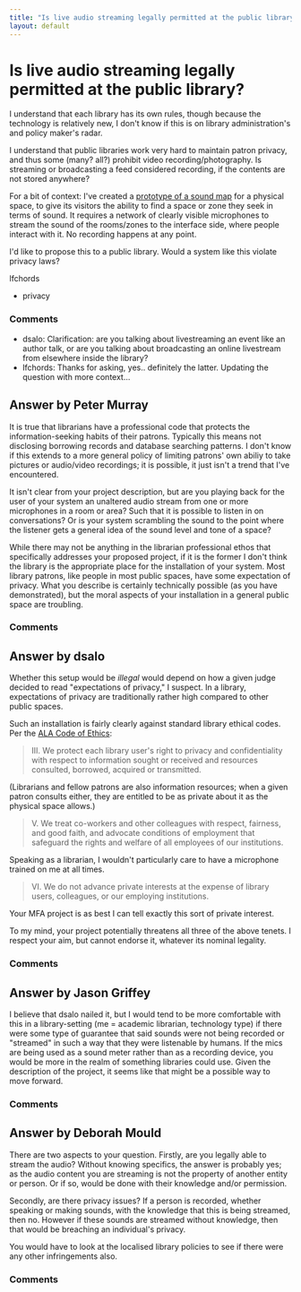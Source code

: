 ```yaml
---
title: "Is live audio streaming legally permitted at the public library?"
layout: default
---
```

Is live audio streaming legally permitted at the public library?
=====================
I understand that each library has its own rules, though because the
technology is relatively new, I don't know if this is on library
administration's and policy maker's radar.

I understand that public libraries work very hard to maintain patron
privacy, and thus some (many? all?) prohibit video
recording/photography. Is streaming or broadcasting a feed considered
recording, if the contents are not stored anywhere?

For a bit of context: I've created a [prototype of a sound
map](http://www.cstreams.com/projects/hear_here) for a physical space,
to give its visitors the ability to find a space or zone they seek in
terms of sound. It requires a network of clearly visible microphones to
stream the sound of the rooms/zones to the interface side, where people
interact with it. No recording happens at any point.

I'd like to propose this to a public library. Would a system like this
violate privacy laws?

lfchords

<ul class="tags"><li class="tag">privacy</li></ul>

### Comments ###
* dsalo: Clarification: are you talking about livestreaming an event like an
author talk, or are you talking about broadcasting an online livestream
from elsewhere inside the library?
* lfchords: Thanks for asking, yes.. definitely the latter. Updating the question
with more context...


Answer by Peter Murray
----------------
It is true that librarians have a professional code that protects the
information-seeking habits of their patrons. Typically this means not
disclosing borrowing records and database searching patterns. I don't
know if this extends to a more general policy of limiting patrons' own
abiliy to take pictures or audio/video recordings; it is possible, it
just isn't a trend that I've encountered.

It isn't clear from your project description, but are you playing back
for the user of your system an unaltered audio stream from one or more
microphones in a room or area? Such that it is possible to listen in on
conversations? Or is your system scrambling the sound to the point where
the listener gets a general idea of the sound level and tone of a space?

While there may not be anything in the librarian professional ethos that
specifically addresses your proposed project, if it is the former I
don't think the library is the appropriate place for the installation of
your system. Most library patrons, like people in most public spaces,
have some expectation of privacy. What you describe is certainly
technically possible (as you have demonstrated), but the moral aspects
of your installation in a general public space are troubling.

### Comments ###

Answer by dsalo
----------------
Whether this setup would be *illegal* would depend on how a given judge
decided to read "expectations of privacy," I suspect. In a library,
expectations of privacy are traditionally rather high compared to other
public spaces.

Such an installation is fairly clearly against standard library ethical
codes. Per the [ALA Code of
Ethics](http://www.ala.org/advocacy/proethics/codeofethics/codeethics):

> ​III. We protect each library user's right to privacy and
> confidentiality with respect to information sought or received and
> resources consulted, borrowed, acquired or transmitted.

(Librarians and fellow patrons are also information resources; when a
given patron consults either, they are entitled to be as private about
it as the physical space allows.)

> V. We treat co-workers and other colleagues with respect, fairness,
> and good faith, and advocate conditions of employment that safeguard
> the rights and welfare of all employees of our institutions.

Speaking as a librarian, I wouldn't particularly care to have a
microphone trained on me at all times.

> ​VI. We do not advance private interests at the expense of library
> users, colleagues, or our employing institutions.

Your MFA project is as best I can tell exactly this sort of private
interest.

To my mind, your project potentially threatens all three of the above
tenets. I respect your aim, but cannot endorse it, whatever its nominal
legality.

### Comments ###

Answer by Jason Griffey
----------------
I believe that dsalo nailed it, but I would tend to be more comfortable
with this in a library-setting (me = academic librarian, technology
type) if there were some type of guarantee that said sounds were not
being recorded or "streamed" in such a way that they were listenable by
humans. If the mics are being used as a sound meter rather than as a
recording device, you would be more in the realm of something libraries
could use. Given the description of the project, it seems like that
might be a possible way to move forward.

### Comments ###

Answer by Deborah Mould
----------------
There are two aspects to your question. Firstly, are you legally able to
stream the audio? Without knowing specifics, the answer is probably yes;
as the audio content you are streaming is not the property of another
entity or person. Or if so, would be done with their knowledge and/or
permission.

Secondly, are there privacy issues? If a person is recorded, whether
speaking or making sounds, with the knowledge that this is being
streamed, then no. However if these sounds are streamed without
knowledge, then that would be breaching an individual's privacy.

You would have to look at the localised library policies to see if there
were any other infringements also.

### Comments ###

